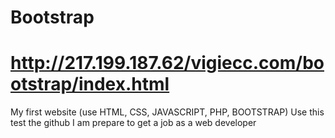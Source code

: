 # Bootstrap
# http://217.199.187.62/vigiecc.com/bootstrap/index.html
My first website (use HTML, CSS, JAVASCRIPT, PHP, BOOTSTRAP)
Use this test the github
I am prepare to get a job as a web developer
